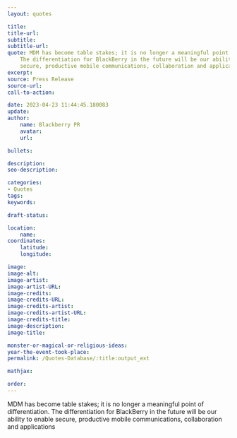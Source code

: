 ```yaml
---
layout: quotes

title:
title-url:
subtitle:
subtitle-url:
quote: MDM has become table stakes; it is no longer a meaningful point of differentiation.
    The differentiation for BlackBerry in the future will be our ability to enable
    secure, productive mobile communications, collaboration and applications.
excerpt:
source: Press Release
source-url:
call-to-action:

date: 2023-04-23 11:44:45.180083
update:
author:
    name: Blackberry PR
    avatar:
    url:

bullets:

description:
seo-description:

categories:
- Quotes
tags:
keywords:

draft-status:

location:
    name:
coordinates:
    latitude:
    longitude:

image:
image-alt:
image-artist:
image-artist-URL:
image-credits:
image-credits-URL:
image-credits-artist:
image-credits-artist-URL:
image-credits-title:
image-description:
image-title:

monster-or-magical-or-religious-ideas:
year-the-event-took-place:
permalink: /Quotes-Database/:title:output_ext

mathjax:

order:
---
```

MDM has become table stakes; it is no longer a meaningful point of differentiation. The differentiation for BlackBerry in the future will be our ability to enable secure, productive mobile communications, collaboration and applications